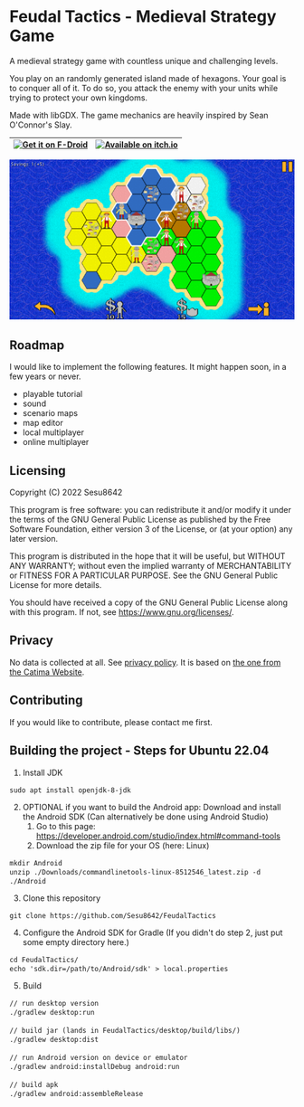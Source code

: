 # Feudal Tactics - Medieval Strategy Game

A medieval strategy game with countless unique and challenging levels.

You play on an randomly generated island made of hexagons. Your goal is to conquer all of it. To do so, you attack the enemy with your units while trying to protect your own kingdoms.

Made with libGDX. The game mechanics are heavily inspired by Sean O'Connor's Slay.

| [<img src="https://fdroid.gitlab.io/artwork/badge/get-it-on.png" alt="Get it on F-Droid" height="80">](https://f-droid.org/en/packages/de.sesu8642.feudaltactics/) | [<img src="https://static.itch.io/images/badge.svg" alt="Available on itch.io" height="60">](https://sesu8642.itch.io/feudal-tactics) |
|---	|---	|

![Ingame Screenshot](metadata/en-US/images/sevenInchScreenshots/1.png)

## Roadmap
I would like to implement the following features. It might happen soon, in a few years or never.
- playable tutorial
- sound
- scenario maps
- map editor
- local multiplayer
- online multiplayer

## Licensing

Copyright (C) 2022  Sesu8642

This program is free software: you can redistribute it and/or modify it under the terms of the GNU General Public License as published by the Free Software Foundation, either version 3 of the License, or (at your option) any later version.

This program is distributed in the hope that it will be useful, but WITHOUT ANY WARRANTY; without even the implied warranty of MERCHANTABILITY or FITNESS FOR A PARTICULAR PURPOSE.  See the GNU General Public License for more details.

You should have received a copy of the GNU General Public License along with this program.  If not, see <https://www.gnu.org/licenses/>.

## Privacy

No data is collected at all. See [privacy policy](https://raw.githubusercontent.com/Sesu8642/FeudalTactics/blob/master/privacy_policy.txt). It is based on [the one from the Catima Website](https://github.com/CatimaLoyalty/Website/blob/master/_pages/privacy-policy.md).

## Contributing
If you would like to contribute, please contact me first.

## Building the project - Steps for Ubuntu 22.04

1. Install JDK
```
sudo apt install openjdk-8-jdk
```

2. OPTIONAL if you want to build the Android app: Download and install the Android SDK (Can alternatively be done using Android Studio)
    1. Go to this page: https://developer.android.com/studio/index.html#command-tools
    2. Download the zip file for your OS (here: Linux)
```
mkdir Android
unzip ./Downloads/commandlinetools-linux-8512546_latest.zip -d ./Android
```

3. Clone this repository
```
git clone https://github.com/Sesu8642/FeudalTactics
```

4. Configure the Android SDK for Gradle (If you didn't do step 2, just put some empty directory here.)
```
cd FeudalTactics/
echo 'sdk.dir=/path/to/Android/sdk' > local.properties
```

5. Build
```
// run desktop version
./gradlew desktop:run

// build jar (lands in FeudalTactics/desktop/build/libs/)
./gradlew desktop:dist

// run Android version on device or emulator
./gradlew android:installDebug android:run

// build apk
./gradlew android:assembleRelease
```